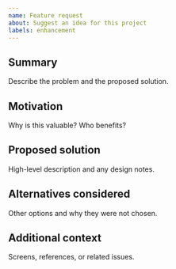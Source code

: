 ```yaml
---
name: Feature request
about: Suggest an idea for this project
labels: enhancement
---
```


## Summary

Describe the problem and the proposed solution.

## Motivation

Why is this valuable? Who benefits?

## Proposed solution

High-level description and any design notes.

## Alternatives considered

Other options and why they were not chosen.

## Additional context

Screens, references, or related issues.

